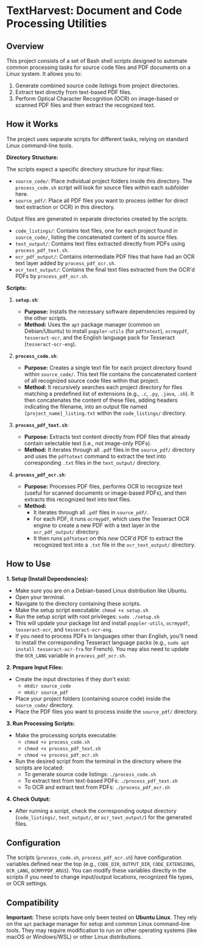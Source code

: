 # TextHarvest: Document and Code Processing Utilities

## Overview

This project consists of a set of Bash shell scripts designed to automate common processing tasks for source code files and PDF documents on a Linux system. It allows you to:

1.  Generate combined source code listings from project directories.
2.  Extract text directly from text-based PDF files.
3.  Perform Optical Character Recognition (OCR) on image-based or scanned PDF files and then extract the recognized text.

## How it Works

The project uses separate scripts for different tasks, relying on standard Linux command-line tools.

**Directory Structure:**

The scripts expect a specific directory structure for input files:

*   `source_code/`: Place individual project folders inside this directory. The `process_code.sh` script will look for source files within each subfolder here.
*   `source_pdf/`: Place all PDF files you want to process (either for direct text extraction or OCR) in this directory.

Output files are generated in separate directories created by the scripts:

*   `code_listings/`: Contains text files, one for each project found in `source_code/`, listing the concatenated content of its source files.
*   `text_output/`: Contains text files extracted directly from PDFs using `process_pdf_text.sh`.
*   `ocr_pdf_output/`: Contains intermediate PDF files that have had an OCR text layer added by `process_pdf_ocr.sh`.
*   `ocr_text_output/`: Contains the final text files extracted from the OCR'd PDFs by `process_pdf_ocr.sh`.

**Scripts:**

1.  **`setup.sh`**:
    *   **Purpose:** Installs the necessary software dependencies required by the other scripts.
    *   **Method:** Uses the `apt` package manager (common on Debian/Ubuntu) to install `poppler-utils` (for `pdftotext`), `ocrmypdf`, `tesseract-ocr`, and the English language pack for Tesseract (`tesseract-ocr-eng`).

2.  **`process_code.sh`**:
    *   **Purpose:** Creates a single text file for each project directory found within `source_code/`. This text file contains the concatenated content of all recognized source code files within that project.
    *   **Method:** It recursively searches each project directory for files matching a predefined list of extensions (e.g., `.c`, `.py`, `.java`, `.sh`). It then concatenates the content of these files, adding headers indicating the filename, into an output file named `[project_name]_listing.txt` within the `code_listings/` directory.

3.  **`process_pdf_text.sh`**:
    *   **Purpose:** Extracts text content directly from PDF files that already contain selectable text (i.e., not image-only PDFs).
    *   **Method:** It iterates through all `.pdf` files in the `source_pdf/` directory and uses the `pdftotext` command to extract the text into corresponding `.txt` files in the `text_output/` directory.

4.  **`process_pdf_ocr.sh`**:
    *   **Purpose:** Processes PDF files, performs OCR to recognize text (useful for scanned documents or image-based PDFs), and then extracts this recognized text into text files.
    *   **Method:**
        *   It iterates through all `.pdf` files in `source_pdf/`.
        *   For each PDF, it runs `ocrmypdf`, which uses the Tesseract OCR engine to create a new PDF with a text layer in the `ocr_pdf_output/` directory.
        *   It then runs `pdftotext` on this *new* OCR'd PDF to extract the recognized text into a `.txt` file in the `ocr_text_output/` directory.

## How to Use

**1. Setup (Install Dependencies):**

*   Make sure you are on a Debian-based Linux distribution like Ubuntu.
*   Open your terminal.
*   Navigate to the directory containing these scripts.
*   Make the setup script executable: `chmod +x setup.sh`
*   Run the setup script with root privileges: `sudo ./setup.sh`
*   This will update your package list and install `poppler-utils`, `ocrmypdf`, `tesseract-ocr`, and `tesseract-ocr-eng`.
*   If you need to process PDFs in languages other than English, you'll need to install the corresponding Tesseract language packs (e.g., `sudo apt install tesseract-ocr-fra` for French). You may also need to update the `OCR_LANG` variable in `process_pdf_ocr.sh`.

**2. Prepare Input Files:**

*   Create the input directories if they don't exist:
    *   `mkdir source_code`
    *   `mkdir source_pdf`
*   Place your project folders (containing source code) inside the `source_code/` directory.
*   Place the PDF files you want to process inside the `source_pdf/` directory.

**3. Run Processing Scripts:**

*   Make the processing scripts executable:
    *   `chmod +x process_code.sh`
    *   `chmod +x process_pdf_text.sh`
    *   `chmod +x process_pdf_ocr.sh`
*   Run the desired script from the terminal in the directory where the scripts are located:
    *   To generate source code listings: `./process_code.sh`
    *   To extract text from text-based PDFs: `./process_pdf_text.sh`
    *   To OCR and extract text from PDFs: `./process_pdf_ocr.sh`

**4. Check Output:**

*   After running a script, check the corresponding output directory (`code_listings/`, `text_output/`, or `ocr_text_output/`) for the generated files.

## Configuration

The scripts (`process_code.sh`, `process_pdf_ocr.sh`) have configuration variables defined near the top (e.g., `CODE_DIR`, `OUTPUT_DIR`, `CODE_EXTENSIONS`, `OCR_LANG`, `OCRMYPDF_ARGS`). You can modify these variables directly in the scripts if you need to change input/output locations, recognized file types, or OCR settings.

## Compatibility

**Important:** These scripts have only been tested on **Ubuntu Linux**. They rely on the `apt` package manager for setup and common Linux command-line tools. They may require modification to run on other operating systems (like macOS or Windows/WSL) or other Linux distributions.